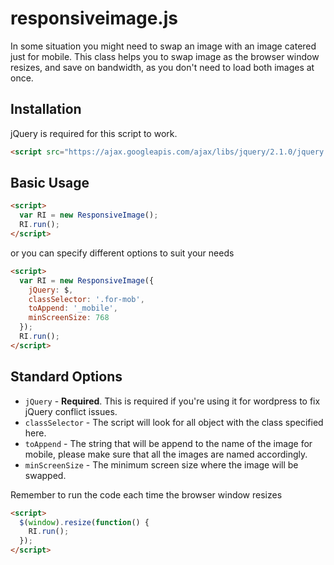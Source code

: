 # responsiveimage.js

In some situation you might need to swap an image with an image catered just for mobile. This class helps you to swap image as the browser window resizes, and save on bandwidth, as you don't need to load both images at once.

## Installation

jQuery is required for this script to work.

```html
<script src="https://ajax.googleapis.com/ajax/libs/jquery/2.1.0/jquery.min.js"></script>
```

## Basic Usage

```html
<script>
  var RI = new ResponsiveImage();
  RI.run();
</script>
```

or you can specify different options to suit your needs

```html
<script>
  var RI = new ResponsiveImage({
    jQuery: $,
    classSelector: '.for-mob',
    toAppend: '_mobile',
    minScreenSize: 768
  });
  RI.run();
</script>
```

## Standard Options
- `jQuery` - __Required__. This is required if you're using it for wordpress to fix jQuery conflict issues.
- `classSelector` - The script will look for all object with the class specified here.
- `toAppend` - The string that will be append to the name of the image for mobile, please make sure that all the images are named accordingly.
- `minScreenSize` - The minimum screen size where the image will be swapped.

Remember to run the code each time the browser window resizes

```html
<script>
  $(window).resize(function() {
    RI.run();
  });
</script>
```
